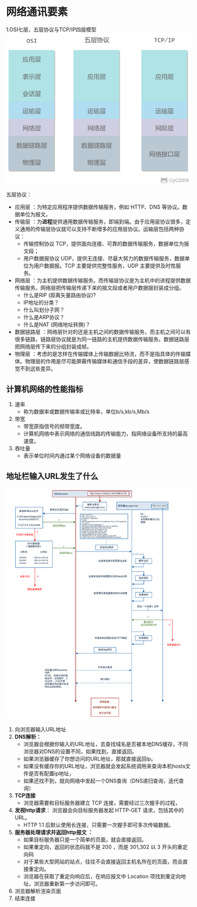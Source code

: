 # 网络通讯要素

1.OSI七层，五层协议与TCP/IP四层模型              
![img.png](osi.png)

五层协议：
* 应用层 ：为特定应用程序提供数据传输服务，例如 HTTP、DNS 等协议。数据单位为报文。
* 传输层 ：为**进程**提供通用数据传输服务，即端到端。由于应用层协议很多，定义通用的传输层协议就可以支持不断增多的应用层协议。运输层包括两种协议： 
    * 传输控制协议 TCP，提供面向连接、可靠的数据传输服务，数据单位为报文段； 
    * 用户数据报协议 UDP，提供无连接、尽最大努力的数据传输服务，数据单位为用户数据报。TCP 主要提供完整性服务，UDP 主要提供及时性服务。
* 网络层 ：为主机提供数据传输服务。而传输层协议是为主机中的进程提供数据传输服务。网络层把传输层传递下来的报文段或者用户数据报封装成分组。
    * 什么是RIP (距离矢量路由协议)?
    * IP地址的分类？
    * 什么叫划分子网？
    * 什么是ARP协议？
    * 什么是NAT (网络地址转换)？
* 数据链路层 ：网络层针对的还是主机之间的数据传输服务，而主机之间可以有很多链路，链路层协议就是为同一链路的主机提供数据传输服务。数据链路层把网络层传下来的分组封装成帧。
* 物理层 ：考虑的是怎样在传输媒体上传输数据比特流，而不是指具体的传输媒体。物理层的作用是尽可能屏蔽传输媒体和通信手段的差异，使数据链路层感觉不到这些差异。

## 计算机网络的性能指标
1. 速率
   * 称为数据率或数据传输率或比特率，单位b/s,kb/s,Mb/s
2. 带宽
   * 带宽原指信号的频带宽度。
   * 计算机网络中表示网络的通信线路的传输能力，指网络设备所支持的最高速度。
3. 吞吐量
    * 表示单位时间内通过某个网络设备的数据量
    
## 地址栏输入URL发生了什么
![img.png](url.png)

1. 向浏览器输入URL地址
2. **DNS解析：** 
    * 浏览器会根据你输入的URL地址，去查找域名是否被本地DNS缓存，不同浏览器对DNS的设置不同，如果找到，直接返回。
    * 如果浏览器缓存了你想访问的URL地址，那就直接返回ip。
    * 如果没有缓存你的URL地址，浏览器就会发起系统调用来查询本机hosts文件是否有配置ip地址，
    * 如果还找不到，就向网络中发起一个DNS查询（DNS递归查询，迭代查询）
3. **TCP连接** 
    * 浏览器需要和目标服务器建立 TCP 连接，需要经过三次握手的过程，
4. **发视http请求**： 浏览器会向目标服务器发起 HTTP-GET 请求，包括其中的 URL。
    * HTTP 1.1 后默认使用长连接，只需要一次握手即可多次传输数据。
5. **服务器处理请求并返回http报文 ：**
    * 如果目标服务器只是一个简单的页面，就会直接返回。
    * 如果重定向，返回的状态码就不是 200 ，而是 301,302 以 3 开头的重定向码
    * 对于某些大型网站的站点，往往不会直接返回主机名所在的页面，而会直接重定向。    
    * 浏览器在获取了重定向响应后，在响应报文中 Location 项找到重定向地址，浏览器重新第一步访问即可。
6. 浏览器解析渲染页面
7. 结束连接


